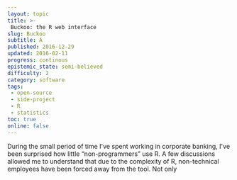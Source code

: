 ```yaml
---
layout: topic
title: >-
 Buckoo: the R web interface
slug: Buckoo
subtitle: A 
published: 2016-12-29
updated: 2016-02-11
progress: continous
epistemic_state: semi-believed
difficulty: 2
category: software
tags:
 - open-source
 - side-project
 - R
 - statistics
toc: true
online: false
---
```

During the small period of time I've spent working in corporate banking, I've been surprised how little “non-programmers” use R. A few discussions allowed me to understand that due to the complexity of R, non-technical employees have been forced away from the tool. Not only 